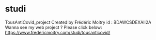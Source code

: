 # studi

TousAntiCovid_project
Created by Frédéric Moitry id : BDAWCSDEXAII2A
Wanna see my web project ? Please click below:
https://www.fredericmoitry.com/studi/tousanticovid/

